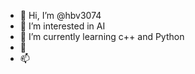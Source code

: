 - 👋 Hi, I’m @hbv3074
- 👀 I’m interested in AI
- 🌱 I’m currently learning c++ and Python
- 💞️ 
- 📫 

<!---
hbv3074/hbv3074 is a ✨ special ✨ repository because its `README.md` (this file) appears on your GitHub profile.
You can click the Preview link to take a look at your changes.
--->
